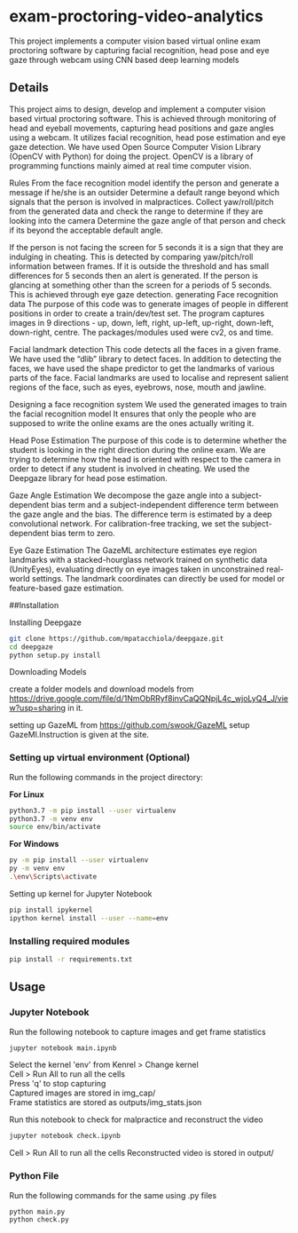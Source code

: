 # exam-proctoring-video-analytics
This project implements a computer vision based virtual online exam proctoring software by capturing facial recognition, head pose and eye gaze through webcam using CNN based deep learning models

## Details

This project aims to design, develop and implement a computer vision based virtual proctoring software. 
This is achieved through monitoring of head and eyeball movements, capturing head positions and gaze angles using a webcam.
It utilizes facial recognition, head pose estimation and eye gaze detection.
We have used Open Source Computer Vision Library (OpenCV with Python) for doing the project. 
OpenCV is a library of programming functions mainly aimed at real time computer vision.

Rules From the face recognition model identify the person and generate a message if he/she is an outsider 
Determine a default range beyond which signals that the person is involved in malpractices. 
Collect yaw/roll/pitch from the generated data and check the range to determine if they are looking into the camera
 Determine the gaze angle of that person and check if its beyond the acceptable default angle. 
 
 If the person is not facing the screen for 5 seconds it is a sign that they are indulging in cheating. 
 This is detected by comparing yaw/pitch/roll information between frames. 
 If it is outside the threshold and has small differences for 5 seconds then an alert is generated. 
 If the person is glancing at something other than the screen for a periods of 5 seconds.
 This is achieved through eye gaze detection.
generating Face recognition data The purpose of this code was to generate images of people in different positions in order to create a train/dev/test set.
 The program captures images in 9 directions - up, down, left, right, up-left, up-right, down-left, down-right, centre. 
 The packages/modules used were cv2, os and time.

Facial landmark detection This code detects all the faces in a given frame. We have used the “dlib” library to detect faces. 
In addition to detecting the faces, we have used the shape predictor to get the landmarks of various parts of the face. 
Facial landmarks are used to localise and represent salient regions of the face, such as eyes, eyebrows, nose, mouth and jawline.

Designing a face recognition system We used the generated images to train the facial recognition model It ensures 
that only the people who are supposed to write the online exams are the ones actually writing it.

Head Pose Estimation The purpose of this code is to determine whether the student is looking in the right direction during the online exam.
 We are trying to determine how the head is oriented with respect to the camera in order to detect if any student is involved in cheating. 
 We used the Deepgaze library for head pose estimation.

Gaze Angle Estimation We decompose the gaze angle into a subject-dependent bias term and a subject-independent difference term between the gaze angle and the bias.
 The difference term is estimated by a deep convolutional network. For calibration-free tracking, we set the subject-dependent bias term to zero.

Eye Gaze Estimation The GazeML architecture estimates eye region landmarks with a stacked-hourglass network trained on synthetic data (UnityEyes),
evaluating directly on eye images taken in unconstrained real-world settings. 
 The landmark coordinates can directly be used for model or feature-based gaze estimation.



##Installation

Installing Deepgaze

```bash
git clone https://github.com/mpatacchiola/deepgaze.git
cd deepgaze
python setup.py install
```

Downloading Models

create a folder models and download models from https://drive.google.com/file/d/1NmObRRyf8invCaQQNpjL4c_wjoLyQ4_J/view?usp=sharing
in it.

setting up GazeML
from https://github.com/swook/GazeML setup GazeMl.Instruction is given at the site.



### Setting up virtual environment (Optional)

Run the following commands in the project directory:

**For Linux**

```bash
python3.7 -m pip install --user virtualenv
python3.7 -m venv env
source env/bin/activate
```

**For Windows**

```bash
py -m pip install --user virtualenv
py -m venv env
.\env\Scripts\activate
```

Setting up kernel for Jupyter Notebook
```bash
pip install ipykernel
ipython kernel install --user --name=env
```

### Installing required modules

```bash
pip install -r requirements.txt
```

## Usage

### Jupyter Notebook
Run the following notebook to capture images and get frame statistics
```bash
jupyter notebook main.ipynb
```
Select the kernel 'env' from Kenrel > Change kernel  
Cell > Run All to run all the cells  
Press 'q' to stop capturing  
Captured images are stored in img_cap/  
Frame statistics are stored as outputs/img_stats.json  
  
Run this notebook to check for malpractice and reconstruct the video
```bash
jupyter notebook check.ipynb
```
Cell > Run All to run all the cells
Reconstructed video is stored in output/

### Python File

Run the following commands for the same using .py files
```bash
python main.py
python check.py
```
